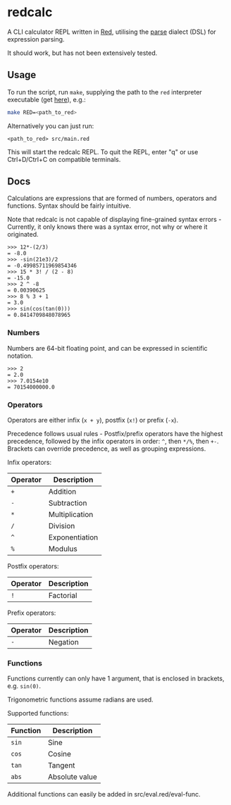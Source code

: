 # redcalc

A CLI calculator REPL written in [Red](https://www.red-lang.org/), utilising the [parse](https://www.red-lang.org/2013/11/041-introducing-parse.html) dialect (DSL) for expression parsing.

It should work, but has not been extensively tested.

## Usage

To run the script, run `make`, supplying the path to the `red` interpreter executable (get [here](https://www.red-lang.org/p/download.html)), e.g.:

```bash
make RED=<path_to_red>
```

Alternatively you can just run:
```
<path_to_red> src/main.red
```

This will start the redcalc REPL. To quit the REPL, enter "q" or use Ctrl+D/Ctrl+C on compatible terminals.

## Docs

Calculations are expressions that are formed of numbers, operators and functions. Syntax should be fairly intuitive.

Note that redcalc is not capable of displaying fine-grained syntax errors - Currently, it only knows there was a syntax error, not why or where it originated.

```
>>> 12*-(2/3)
= -8.0
>>> -sin(21e3)/2
= -0.49985711969854346
>>> 15 * 3! / (2 - 8)
= -15.0
>>> 2 ^ -8
= 0.00390625
>>> 8 % 3 + 1
= 3.0
>>> sin(cos(tan(0)))
= 0.8414709848078965
```

### Numbers

Numbers are 64-bit floating point, and can be expressed in scientific notation.

```
>>> 2
= 2.0
>>> 7.0154e10
= 70154000000.0
```

### Operators

Operators are either infix (`x + y`), postfix (`x!`) or prefix (`-x`).

Precedence follows usual rules - Postfix/prefix operators have the highest precedence, followed by the infix operators in order: `^`, then `*/%`, then `+-`. Brackets can override precedence, as well as grouping expressions.

Infix operators:

| Operator | Description    |
| -------- | -------------- |
| `+`      | Addition       |
| `-`      | Subtraction    |
| `*`      | Multiplication |
| `/`      | Division       |
| `^`      | Exponentiation |
| `%`      | Modulus        |

Postfix operators:

| Operator | Description |
| -------- | ----------- |
| `!`      | Factorial   |

Prefix operators:

| Operator | Description |
| -------- | ----------- |
| `-`      | Negation    |

### Functions

Functions currently can only have 1 argument, that is enclosed in brackets, e.g. `sin(0)`.

Trigonometric functions assume radians are used.

Supported functions:

| Function | Description       |
| -------- | ----------------- |
| `sin`    | Sine              |
| `cos`    | Cosine            |
| `tan`    | Tangent           |
| `abs`    | Absolute value    |

Additional functions can easily be added in src/eval.red/eval-func.